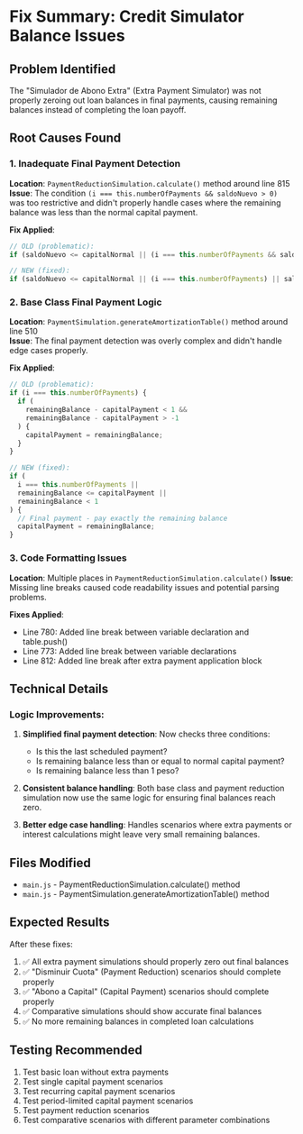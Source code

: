 # Fix Summary: Credit Simulator Balance Issues

## Problem Identified

The "Simulador de Abono Extra" (Extra Payment Simulator) was not properly zeroing out loan balances in final payments, causing remaining balances instead of completing the loan payoff.

## Root Causes Found

### 1. Inadequate Final Payment Detection

**Location**: `PaymentReductionSimulation.calculate()` method around line 815
**Issue**: The condition `(i === this.numberOfPayments && saldoNuevo > 0)` was too restrictive and didn't properly handle cases where the remaining balance was less than the normal capital payment.

**Fix Applied**:

```javascript
// OLD (problematic):
if (saldoNuevo <= capitalNormal || (i === this.numberOfPayments && saldoNuevo > 0)) {

// NEW (fixed):
if (saldoNuevo <= capitalNormal || (i === this.numberOfPayments) || saldoNuevo < 1) {
```

### 2. Base Class Final Payment Logic

**Location**: `PaymentSimulation.generateAmortizationTable()` method around line 510  
**Issue**: The final payment detection was overly complex and didn't handle edge cases properly.

**Fix Applied**:

```javascript
// OLD (problematic):
if (i === this.numberOfPayments) {
  if (
    remainingBalance - capitalPayment < 1 &&
    remainingBalance - capitalPayment > -1
  ) {
    capitalPayment = remainingBalance;
  }
}

// NEW (fixed):
if (
  i === this.numberOfPayments ||
  remainingBalance <= capitalPayment ||
  remainingBalance < 1
) {
  // Final payment - pay exactly the remaining balance
  capitalPayment = remainingBalance;
}
```

### 3. Code Formatting Issues

**Location**: Multiple places in `PaymentReductionSimulation.calculate()`
**Issue**: Missing line breaks caused code readability issues and potential parsing problems.

**Fixes Applied**:

- Line 780: Added line break between variable declaration and table.push()
- Line 773: Added line break between variable declarations
- Line 812: Added line break after extra payment application block

## Technical Details

### Logic Improvements:

1. **Simplified final payment detection**: Now checks three conditions:

   - Is this the last scheduled payment?
   - Is remaining balance less than or equal to normal capital payment?
   - Is remaining balance less than 1 peso?

2. **Consistent balance handling**: Both base class and payment reduction simulation now use the same logic for ensuring final balances reach zero.

3. **Better edge case handling**: Handles scenarios where extra payments or interest calculations might leave very small remaining balances.

## Files Modified

- `main.js` - PaymentReductionSimulation.calculate() method
- `main.js` - PaymentSimulation.generateAmortizationTable() method

## Expected Results

After these fixes:

1. ✅ All extra payment simulations should properly zero out final balances
2. ✅ "Disminuir Cuota" (Payment Reduction) scenarios should complete properly
3. ✅ "Abono a Capital" (Capital Payment) scenarios should complete properly
4. ✅ Comparative simulations should show accurate final balances
5. ✅ No more remaining balances in completed loan calculations

## Testing Recommended

1. Test basic loan without extra payments
2. Test single capital payment scenarios
3. Test recurring capital payment scenarios
4. Test period-limited capital payment scenarios
5. Test payment reduction scenarios
6. Test comparative scenarios with different parameter combinations
